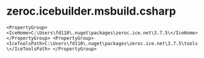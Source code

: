 # zeroc.icebuilder.msbuild.csharp

`
  <PropertyGroup>
    <IceHome>C:\Users\fd110\.nuget\packages\zeroc.ice.net\3.7.5\</IceHome>
  </PropertyGroup>
  <PropertyGroup>
    <IceToolsPath>C:\Users\fd110\.nuget\packages\zeroc.ice.net\3.7.5\tools\</IceToolsPath>
  </PropertyGroup>
`
